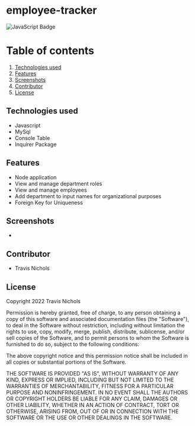 # employee-tracker


<img src="https://img.shields.io/badge/JavaScript-323330?style=flat&logo=javascript&logoColor=F7DF1E" alt="JavaScript Badge"/>

# Table of contents
1. [Technologies used](#tech-used)
2. [Features](#features)
3. [Screenshots](#screenshots)
4. [Contributor](#contributor)
5. [License](#license)


## Technologies used
* Javascript
* MySql
* Console Table
* Inquirer Package

## Features
* Node application
* View and manage department roles
* View and manage employees
* Add department to input names for organizational purposes
* Foreign Key for Uniqueness


## Screenshots 
* 

## Contributor

* Travis Nichols


## License


Copyright 2022 Travis Nichols

Permission is hereby granted, free of charge, to any person obtaining a copy of this software and associated documentation files (the "Software"), to deal in the Software without restriction, including without limitation the rights to use, copy, modify, merge, publish, distribute, sublicense, and/or sell copies of the Software, and to permit persons to whom the Software is furnished to do so, subject to the following conditions:

The above copyright notice and this permission notice shall be included in all copies or substantial portions of the Software.

THE SOFTWARE IS PROVIDED "AS IS", WITHOUT WARRANTY OF ANY KIND, EXPRESS OR IMPLIED, INCLUDING BUT NOT LIMITED TO THE WARRANTIES OF MERCHANTABILITY, FITNESS FOR A PARTICULAR PURPOSE AND NONINFRINGEMENT. IN NO EVENT SHALL THE AUTHORS OR COPYRIGHT HOLDERS BE LIABLE FOR ANY CLAIM, DAMAGES OR OTHER LIABILITY, WHETHER IN AN ACTION OF CONTRACT, TORT OR OTHERWISE, ARISING FROM, OUT OF OR IN CONNECTION WITH THE SOFTWARE OR THE USE OR OTHER DEALINGS IN THE SOFTWARE.